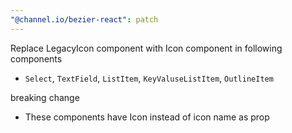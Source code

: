 ```yaml
---
"@channel.io/bezier-react": patch
---
```


Replace LegacyIcon component with Icon component in following components

- `Select`, `TextField`, `ListItem`, `KeyValuseListItem`, `OutlineItem`

breaking change

- These components have Icon instead of icon name as prop
